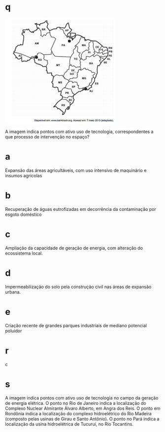 # q
![](82878f70-1ccc-0b97-1a6a-cb510e033947.png)

A imagem indica pontos com ativo uso de tecnologia, correspondentes a que processo de intervenção no espaço?

# a
Expansão das áreas agricultáveis, com uso intensivo de maquinário e insumos agrícolas

# b
Recuperação de águas eutrofizadas em decorrência da contaminação por esgoto doméstico

# c
Ampliação da capacidade de geração de energia, com alteração do ecossistema local.

# d
Impermeabilização do solo pela construção civil nas áreas de expansão urbana.

# e
Criação recente de grandes parques industriais de mediano potencial poluidor

# r
c

# s
A imagem indica pontos com ativo uso de tecnologia no campo da geração de energia elétrica. O ponto no Rio de Janeiro indica a localização do Complexo Nuclear Almirante Álvaro Alberto, em Angra dos Reis. O ponto em Rondônia indica a localização do complexo hidroelétrico do Rio Madeira (composto pelas usinas de Girau e Santo Antônio). O ponto no Pará indica a localização da usina hidroelétrica de Tucuruí, no Rio Tocantins.
